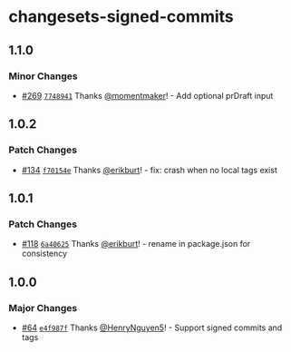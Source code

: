 # changesets-signed-commits

## 1.1.0

### Minor Changes

- [#269](https://github.com/smartcontractkit/.github/pull/269)
  [`7748941`](https://github.com/smartcontractkit/.github/commit/7748941d7635c260065b19b29b5ef819adb6c85c)
  Thanks [@momentmaker](https://github.com/momentmaker)! - Add optional prDraft
  input

## 1.0.2

### Patch Changes

- [#134](https://github.com/smartcontractkit/.github/pull/134)
  [`f70154e`](https://github.com/smartcontractkit/.github/commit/f70154ec1f176cc6df08878c0064501882a455f5)
  Thanks [@erikburt](https://github.com/erikburt)! - fix: crash when no local
  tags exist

## 1.0.1

### Patch Changes

- [#118](https://github.com/smartcontractkit/.github/pull/118)
  [`6a40625`](https://github.com/smartcontractkit/.github/commit/6a40625c95e670bf891d296ab004eb35575f1cdf)
  Thanks [@erikburt](https://github.com/erikburt)! - rename in package.json for
  consistency

## 1.0.0

### Major Changes

- [#64](https://github.com/smartcontractkit/.github/pull/64)
  [`e4f987f`](https://github.com/smartcontractkit/.github/commit/e4f987fe4347b3245e1db2be6383af6e741d6230)
  Thanks [@HenryNguyen5](https://github.com/HenryNguyen5)! - Support signed
  commits and tags
